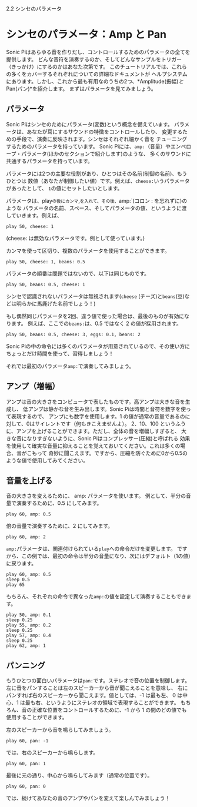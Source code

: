 2.2 シンセのパラメータ

# シンセのパラメータ：Amp と Pan

Sonic Piはあらゆる音を作りだし、コントロールするためのパラメータの全てを提供します。
どんな音符を演奏するのか、そしてどんなサンプルをトリガー（きっかけ）にするのかはあなた次第です。
このチュートリアルでは、これらの多くをカバーするそれぞれについての詳細なドキュメントが
ヘルプシステムにあります。しかし、これから最も有用なのうちの2つ、*Amplitude(振幅)*と*Pan(パン)*を紹介します。
まずはパラメータを見てみましょう。

## パラメータ

Sonic Piはシンセのためにパラメータ(変数)という概念を備えています。
パラメータは、あなたが耳にするサウンドの特徴をコントロールしたり、
変更するための手段で、演奏に反映されます。シンセはそれぞれ細かく音を
チューニングするためのパラメータを持っています。
Sonic Piには、`amp:`（音量）やエンベロープ・パラメータ(ほかのセクションで紹介します)のような、
多くのサウンドに共通するパラメータを持っています。

パラメータには2つの主要な役割があり、ひとつはその名前(制御の名前)、もうひとつは
数値（あなたが制御したい値）です。例えば、`cheese:`いうパラメータがあったとして、 
`1`の値にセットしたいとします。

パラメータは、play`の後にカンマ`,`を入れて、その後、`amp:`(コロン : を忘れずに)のような
パラメータの名前、スペース、そしてパラメータの値、というように渡していきます。例えば、

```
play 50, cheese: 1
```

(cheese: は無効なパラメータです。例として使っています。)

カンマを使って区切り、複数のパラメータを使用することができます。

```
play 50, cheese: 1, beans: 0.5
```

パラメータの順番は問題ではないので、以下は同じものです。


```
play 50, beans: 0.5, cheese: 1
```

シンセで認識されないパラメータは無視されます(`cheese` (チーズ)と`beans`(豆)などは明らかに馬鹿げた名前でしょう！)

もし偶然同じパラメータを2回、違う値で使った場合は、最後のものが有効になります。
例えば、ここでの`beans:`は、0.5 ではなく 2 の値が採用されます。

```
play 50, beans: 0.5, cheese: 3, eggs: 0.1, beans: 2
```

Sonic Piの中の命令には多くのパラメータが用意されているので、その使い方に
ちょっとだけ時間を使って、習得しましょう！

それでは最初のパラメータ`amp:`で演奏してみましょう。

## アンプ（増幅）

アンプは音の大きさをコンピュータで表したものです。高アンプは大きな音を生成し、
低アンプは静かな音を生み出します。Sonic Piは時間と音符を数字を使って表現するので、
アンプにも数字を使用します。1 の値が通常の音量であるのに対して、0はサイレントです（何もきこえませんよ）。
2、10、100 というふうに、アンプを上げることができます。ただし、全体の音を増幅しすぎると、
大きな音になりすぎないように、Sonic Piはコンプレッサー(圧縮)と呼ばれる
効果を使用して確実な音量に抑えることを覚えておいてください。これは多くの場合、音がこもって
奇妙に聞こえます。ですから、圧縮を防ぐために0から0.5のような値で使用してみてください。


## 音量を上げる

音の大きさを変えるために、 amp: パラメータを使います。
例として、半分の音量で演奏するために、0.5 にしてみます。

```
play 60, amp: 0.5
```

倍の音量で演奏するために、2 にしてみます。

```
play 60, amp: 2
```

 `amp:`パラメータは、関連付けられている`play`への命令だけを変更します。
 ですから、この例では、最初の命令は半分の音量になり、次にはデフォルト（1の値）に戻ります。

```
play 60, amp: 0.5
sleep 0.5
play 65
```

もちろん、それぞれの命令で異なった`amp:`の値を設定して演奏することもできます。
```
play 50, amp: 0.1
sleep 0.25
play 55, amp: 0.2
sleep 0.25
play 57, amp: 0.4
sleep 0.25
play 62, amp: 1
```

## パンニング

もうひとつの面白いパラメータは`pan:`です。ステレオで音の位置を制御します。
左に音をパンすることは左のスピーカーから音が聞こえることを意味し、
右にパンすれば右のスピーカーから聞こえます。値としては、-1 は最も左、
0 は中心、1 は最も右、というようにステレオの領域で表現することができます。
もちろん、音の正確な位置をコントロールするために、-1 から 1 の間のどの値でも使用することができます。

左のスピーカーから音を鳴らしてみましょう。

```
play 60, pan: -1
```

では、右のスピーカーから鳴らします。

```
play 60, pan: 1
```

最後に元の通り、中心から鳴らしてみます（通常の位置です）。

```
play 60, pan: 0
```

では、続けてあなたの音のアンプやパンを変えて楽しんでみましょう！

